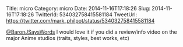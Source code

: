 Title: micro
Category: micro
Date: 2014-11-16T17:18:26
Slug: 2014-11-16T17:18:26
TwitterId: 534032758415581184
TweetUrl: https://twitter.com/mark_philpot/status/534032758415581184

[@BaronJSaysWords](https://twitter.com/BaronJSaysWords) I would love it if you did a review/info video on the major Anime studios (traits, styles, best works, etc)